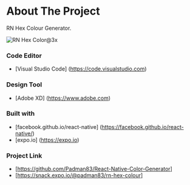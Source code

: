 # About The Project 

RN Hex Colour Generator.

![RN Hex Color@3x](https://user-images.githubusercontent.com/45048950/67622727-7d4fd700-f84f-11e9-8bcc-90ec65727041.png)


### Code Editor

* [Visual Studio Code] (https://code.visualstudio.com)

### Design Tool

* [Adobe XD] (https://www.adobe.com)

### Built with

* [facebook.github.io/react-native] (https://facebook.github.io/react-native/)
* [expo.io] (https://expo.io)


### Project Link
 
* [https://github.com/Padman83/React-Native-Color-Generator]
* [https://snack.expo.io/@padman83/rn-hex-colour]
